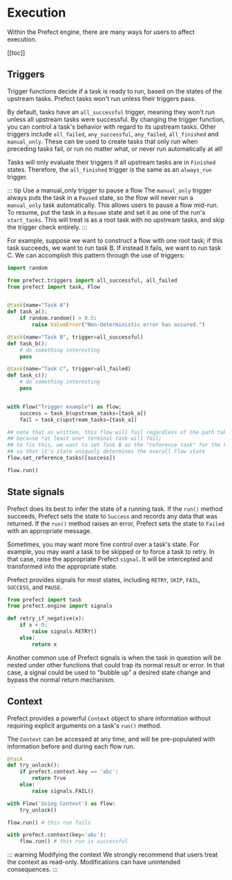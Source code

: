 # Execution

Within the Prefect engine, there are many ways for users to affect execution.

[[toc]]

## Triggers

Trigger functions decide if a task is ready to run, based on the states of the upstream tasks. Prefect tasks won't run unless their triggers pass.

By default, tasks have an `all_successful` trigger, meaning they won't run unless all upstream tasks were successful. By changing the trigger function, you can control a task's behavior with regard to its upstream tasks. Other triggers include `all_failed`, `any_successful`, `any_failed`, `all_finished` and `manual_only`. These can be used to create tasks that only run when preceding tasks fail, or run no matter what, or never run automatically at all!

Tasks will only evaluate their triggers if all upstream tasks are in `Finished` states. Therefore, the `all_finished` trigger is the same as an `always_run` trigger.

::: tip Use a manual_only trigger to pause a flow
The `manual_only` trigger always puts the task in a `Paused` state, so the flow will never run a `manual_only` task automatically. This allows users to pause a flow mid-run. To resume, put the task in a `Resume` state and set it as one of the run's `start_tasks`. This will treat is as a root task with no upstream tasks, and skip the trigger check entirely.
:::

For example, suppose we want to construct a flow with one root task; if this task
succeeds, we want to run task B.  If instead it fails, we want to run task C.  We
can accomplish this pattern through the use of triggers:

```python
import random

from prefect.triggers import all_successful, all_failed
from prefect import task, Flow


@task(name="Task A")
def task_a():
    if random.random() > 0.5:
        raise ValueError("Non-deterministic error has occured.")

@task(name="Task B", trigger=all_successful)
def task_b():
    # do something interesting
    pass

@task(name="Task C", trigger=all_failed)
def task_c():
    # do something interesting
    pass


with Flow("Trigger example") as flow:
    success = task_b(upstream_tasks=[task_a])
    fail = task_c(upstream_tasks=[task_a])

## note that as written, this flow will fail regardless of the path taken
## because *at least one* terminal task will fail;
## to fix this, we want to set Task B as the "reference task" for the Flow
## so that it's state uniquely determines the overall Flow state
flow.set_reference_tasks([success])

flow.run()
```

## State signals

Prefect does its best to infer the state of a running task. If the `run()` method succeeds, Prefect sets the state to `Success` and records any data that was returned. If the `run()` method raises an error, Prefect sets the state to `Failed` with an appropriate message.

Sometimes, you may want more fine control over a task's state. For example, you may want a task to be skipped or to force a task to retry. In that case, raise the appropriate Prefect `signal`. It will be intercepted and transformed into the appropriate state.

Prefect provides signals for most states, including `RETRY`, `SKIP`, `FAIL`, `SUCCESS`, and `PAUSE`.

```python
from prefect import task
from prefect.engine import signals

def retry_if_negative(x):
    if x < 0:
        raise signals.RETRY()
    else:
        return x
```

Another common use of Prefect signals is when the task in question will be nested under other functions that could trap its normal result or error. In that case, a signal could be used to "bubble up" a desired state change and bypass the normal return mechanism.

## Context

Prefect provides a powerful `Context` object to share information without requiring explicit arguments on a task's `run()` method.

The `Context` can be accessed at any time, and will be pre-populated with information before and during each flow run.

```python
@task
def try_unlock():
    if prefect.context.key == 'abc':
        return True
    else:
        raise signals.FAIL()

with Flow('Using Context') as flow:
    try_unlock()

flow.run() # this run fails

with prefect.context(key='abc'):
    flow.run() # this run is successful
```

::: warning Modifying the context
We strongly recommend that users treat the context as read-only. Modifications can have unintended consequences.
:::
